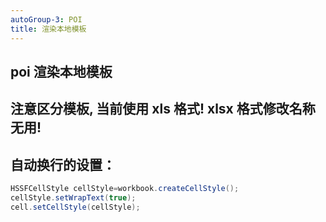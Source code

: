 ```yaml
---
autoGroup-3: POI
title: 渲染本地模板
---
```



## poi 渲染本地模板

## 注意区分模板, 当前使用 xls 格式! xlsx 格式修改名称无用!

## 自动换行的设置： 
```java
HSSFCellStyle cellStyle=workbook.createCellStyle();         
cellStyle.setWrapText(true);         
cell.setCellStyle(cellStyle);   
```

